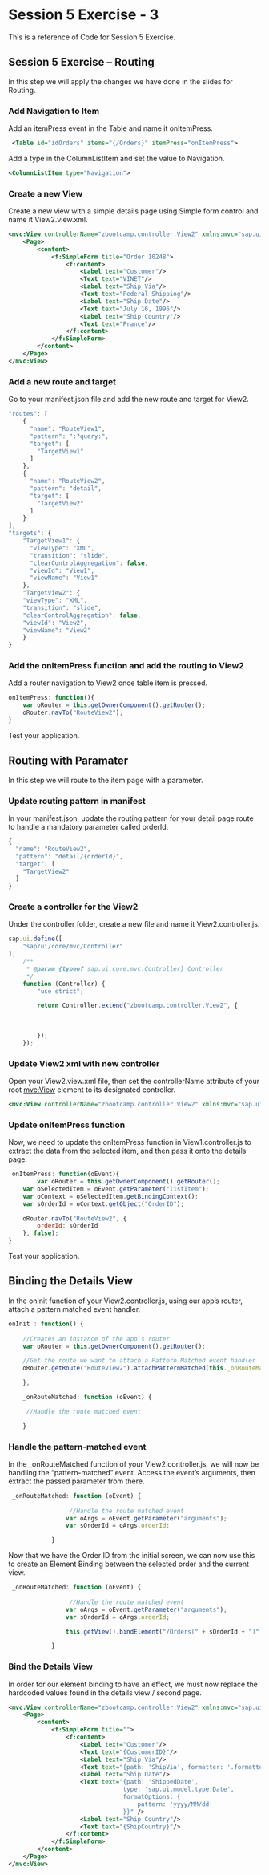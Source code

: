 # Session 5 Exercise - 3
This is a reference of Code for Session 5 Exercise.

## Session 5 Exercise – Routing
In this step we will apply the changes we have done in the slides for Routing.

### Add Navigation to Item
Add an itemPress event in the Table and name it onItemPress.

```xml
 <Table id="idOrders" items="{/Orders}" itemPress="onItemPress">
```

Add a type in the ColumnListItem and set the value to Navigation.
```xml
<ColumnListItem type="Navigation">
```

### Create a new View 
Create a new view with a simple details page using Simple form control and name it View2.view.xml.

```xml
<mvc:View controllerName="zbootcamp.controller.View2" xmlns:mvc="sap.ui.core.mvc" displayBlock="true" xmlns="sap.m" xmlns:f="sap.ui.layout.form">
	<Page>
		<content>
			<f:SimpleForm title="Order 10248">
				<f:content>
					<Label text="Customer"/>
					<Text text="VINET"/>
					<Label text="Ship Via"/>
					<Text text="Federal Shipping"/>
					<Label text="Ship Date"/>
					<Text text="July 16, 1996"/>
					<Label text="Ship Country"/>
					<Text text="France"/>
				</f:content>
			</f:SimpleForm>
		</content>
	</Page>
</mvc:View>
```

### Add a new route and target
Go to your manifest.json file and add the new route and target for View2.

```js
"routes": [
	{
	  "name": "RouteView1",
	  "pattern": ":?query:",
	  "target": [
	    "TargetView1"
	  ]
	},
	{
	  "name": "RouteView2",
	  "pattern": "detail",
	  "target": [
	    "TargetView2"
	  ]
	}
],
"targets": {
	"TargetView1": {
	  "viewType": "XML",
	  "transition": "slide",
	  "clearControlAggregation": false,
	  "viewId": "View1",
	  "viewName": "View1"
	},
	"TargetView2": {
	"viewType": "XML",
	"transition": "slide",
	"clearControlAggregation": false,
	"viewId": "View2",
	"viewName": "View2"
	}
}
```
### Add the onItemPress function and add the routing to View2
Add a router navigation to View2 once table item is pressed.
```js
onItemPress: function(){
	var oRouter = this.getOwnerComponent().getRouter();
	oRouter.navTo("RouteView2");
}
```

Test your application.


## Routing with Paramater
In this step we will route to the item page with a parameter. 

### Update routing pattern in manifest
In your manifest.json, update the routing pattern for your detail page route to handle a mandatory parameter called orderId.

```js
{
  "name": "RouteView2",
  "pattern": "detail/{orderId}",
  "target": [
    "TargetView2"
  ]
}
```

### Create a controller for the View2
Under the controller folder, create a new file and name it View2.controller.js.

```js
sap.ui.define([
    "sap/ui/core/mvc/Controller"
],
    /**
     * @param {typeof sap.ui.core.mvc.Controller} Controller
     */
    function (Controller) {
        "use strict";

        return Controller.extend("zbootcamp.controller.View2", {
            
            
           
        });
    });

```

### Update View2 xml with new controller
Open your View2.view.xml file, then set the controllerName attribute of your root <mvc:View> element to its designated controller.

```xml
<mvc:View controllerName="zbootcamp.controller.View2" xmlns:mvc="sap.ui.core.mvc" displayBlock="true" xmlns="sap.m" xmlns:f="sap.ui.layout.form">
```

### Update onItemPress function
Now, we need to update the onItemPress function in View1.controller.js to extract the data from the selected item, and then pass it onto the details page.

```js
 onItemPress: function(oEvent){
    	var oRouter = this.getOwnerComponent().getRouter();
	var oSelectedItem = oEvent.getParameter("listItem");
	var oContext = oSelectedItem.getBindingContext();
	var sOrderId = oContext.getObject("OrderID");

	oRouter.navTo("RouteView2", {
	    orderId: sOrderId
	}, false);
}
```
Test your application.

## Binding the Details View
In the onInit function of your View2.controller.js, using our app’s router, attach a pattern matched event handler. 

```js
onInit : function() {
            
	//Creates an instance of the app's router
	var oRouter = this.getOwnerComponent().getRouter();

	//Get the route we want to attach a Pattern Matched event handler
	oRouter.getRoute("RouteView2").attachPatternMatched(this._onRouteMatched, this);

    },

    _onRouteMatched: function (oEvent) {

	 //Handle the route matched event

    }
```
### Handle the pattern-matched event
In the _onRouteMatched function of your View2.controller.js, we will now be handling the “pattern-matched” event. Access the event’s arguments, then extract the passed parameter from there.

```js
 _onRouteMatched: function (oEvent) {
                
                 //Handle the route matched event
                var oArgs = oEvent.getParameter("arguments");
                var sOrderId = oArgs.orderId;

            }
```

Now that we have the Order ID from the initial screen, we can now use this to create an Element Binding between the selected order and the current view.
```js
 _onRouteMatched: function (oEvent) {
                
                 //Handle the route matched event
                var oArgs = oEvent.getParameter("arguments");
                var sOrderId = oArgs.orderId;

                this.getView().bindElement("/Orders(" + sOrderId + ")");

            }
```
### Bind the Details View
In order for our element binding to have an effect, we must now replace the hardcoded values found in the details view / second page.
```xml
<mvc:View controllerName="zbootcamp.controller.View2" xmlns:mvc="sap.ui.core.mvc" displayBlock="true" xmlns="sap.m" xmlns:f="sap.ui.layout.form">
	<Page>
		<content>
			<f:SimpleForm title="">
				<f:content>
					<Label text="Customer"/>
					<Text text="{CustomerID}"/>
					<Label text="Ship Via"/>
					<Text text="{path: 'ShipVia', formatter: '.formatter.getShipperName'}"/>
					<Label text="Ship Date"/>
					<Text text="{path: 'ShippedDate', 
                                type: 'sap.ui.model.type.Date',
                                formatOptions: {
                                    pattern: 'yyyy/MM/dd'
                                }}" />
					<Label text="Ship Country"/>
					<Text text="{ShipCountry}"/>
				</f:content>
			</f:SimpleForm>
		</content>
	</Page>
</mvc:View>
```





